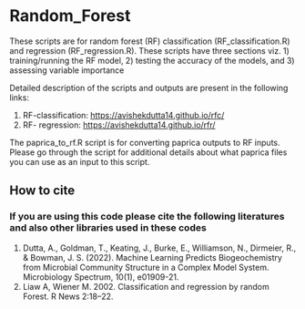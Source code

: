 # Random_Forest
These scripts are for random forest (RF) classification (RF_classification.R) and regression (RF_regression.R). These scripts have three sections viz. 1) training/running the RF model, 2) testing the accuracy of the models, and 3) assessing variable importance

Detailed description of the scripts and outputs are present in the following links:

1) RF-classification: https://avishekdutta14.github.io/rfc/
2) RF- regression: https://avishekdutta14.github.io/rfr/

The paprica_to_rf.R script is for converting paprica outputs to RF inputs. Please go through the script for additional details about what paprica files you can use as an input to this script.

## How to cite
### If you are using this code please cite the following literatures and also other libraries used in these codes

1. Dutta, A., Goldman, T., Keating, J., Burke, E., Williamson, N., Dirmeier, R., & Bowman, J. S. (2022). Machine Learning Predicts Biogeochemistry from Microbial Community Structure in a Complex Model System. Microbiology Spectrum, 10(1), e01909-21.
2. Liaw A, Wiener M. 2002. Classification and regression by random Forest. R News 2:18–22. 
